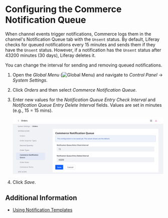 # Configuring the Commerce Notification Queue

When channel events trigger notifications, Commerce logs them in the channel's Notification Queue tab with the `Unsent` status. By default, Liferay checks for queued notifications every 15 minutes and sends them if they have the `Unsent` status. However, if a notification has the `Unsent` status after 43200 minutes (30 days), Liferay deletes it.

You can change the interval for sending and removing queued notifications.

1. Open the *Global Menu* (![Global Menu](../../images/icon-applications-menu.png)) and navigate to *Control Panel* &rarr; *System Settings*.

1. Click *Orders* and then select *Commerce Notification Queue*.

1. Enter new values for the *Notification Queue Entry Check Interval* and *Notification Queue Entry Delete Interval* fields. Values are set in minutes (e.g., 15 = 15 mins).

   ![Change the default values for the Notification Queue Entry Check and Delete Intervals](./configuring-the-commerce-notification-queue/images/01.png)

1. Click *Save*.

## Additional Information

* [Using Notification Templates](./using-notification-templates.md)
